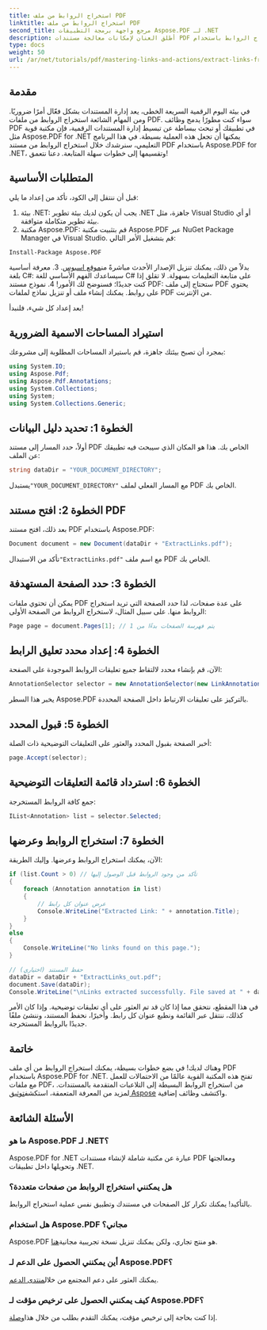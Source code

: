 ```yaml
---
title: استخراج الروابط من ملف PDF
linktitle: استخراج الروابط من ملف PDF
second_title: مرجع واجهة برمجة التطبيقات Aspose.PDF لـ .NET
description: أطلق العنان لإمكانات معالجة مستندات PDF باستخدام دليلنا الشامل حول استخراج الروابط باستخدام Aspose.PDF لـ .NET. يوفر هذا البرنامج التعليمي تعليمات مفصلة خطوة بخطوة.
type: docs
weight: 50
url: /ar/net/tutorials/pdf/mastering-links-and-actions/extract-links-from-pdf-file/
---
```

## مقدمة

في بيئة اليوم الرقمية السريعة الخطى، يعد إدارة المستندات بشكل فعّال أمرًا ضروريًا. ومن المهام الشائعة استخراج الروابط من ملفات PDF. سواء كنت مطورًا يدمج وظائف PDF في تطبيقك أو تبحث ببساطة عن تبسيط إدارة المستندات الرقمية، فإن مكتبة قوية مثل Aspose.PDF for .NET يمكنها أن تجعل هذه العملية بسيطة. في هذا البرنامج التعليمي، سنرشدك خلال استخراج الروابط من مستند PDF باستخدام Aspose.PDF for .NET، وتقسيمها إلى خطوات سهلة المتابعة. دعنا نتعمق!

## المتطلبات الأساسية

قبل أن ننتقل إلى الكود، تأكد من إعداد ما يلي:

1. بيئة .NET: يجب أن يكون لديك بيئة تطوير .NET جاهزة، مثل Visual Studio أو أي بيئة تطوير متكاملة متوافقة.
2. مكتبة Aspose.PDF: قم بتثبيت مكتبة Aspose.PDF عبر NuGet Package Manager في Visual Studio. قم بتشغيل الأمر التالي:
```bash
Install-Package Aspose.PDF
```
 بدلاً من ذلك، يمكنك تنزيل الإصدار الأحدث مباشرةً من[موقع اسبوس](https://releases.aspose.com/pdf/net/).
3. معرفة أساسية بلغة C#: سيساعدك الفهم الأساسي للغة C# على متابعة التعليمات بسهولة. لا تقلق إذا كنت جديدًا؛ فسنوضح لك الأمور!
4. نموذج مستند PDF: ستحتاج إلى ملف PDF يحتوي على روابط. يمكنك إنشاء ملف أو تنزيل نماذج لملفات PDF من الإنترنت.

بعد إعداد كل شيء، فلنبدأ!

## استيراد المساحات الاسمية الضرورية

بمجرد أن تصبح بيئتك جاهزة، قم باستيراد المساحات المطلوبة إلى مشروعك:

```csharp
using System.IO;
using Aspose.Pdf;
using Aspose.Pdf.Annotations;
using System.Collections;
using System;
using System.Collections.Generic;
```

## الخطوة 1: تحديد دليل البيانات

أولاً، حدد المسار إلى مستند PDF الخاص بك. هذا هو المكان الذي سيبحث فيه تطبيقك عن الملف:

```csharp
string dataDir = "YOUR_DOCUMENT_DIRECTORY";
```

 يستبدل`"YOUR_DOCUMENT_DIRECTORY"` مع المسار الفعلي لملف PDF الخاص بك.

## الخطوة 2: افتح مستند PDF

بعد ذلك، افتح مستند PDF باستخدام Aspose.PDF:

```csharp
Document document = new Document(dataDir + "ExtractLinks.pdf");
```

 تأكد من الاستبدال`"ExtractLinks.pdf"` مع اسم ملف PDF الخاص بك.

## الخطوة 3: حدد الصفحة المستهدفة

يمكن أن تحتوي ملفات PDF على عدة صفحات، لذا حدد الصفحة التي تريد استخراج الروابط منها. على سبيل المثال، لاستخراج الروابط من الصفحة الأولى:

```csharp
Page page = document.Pages[1]; // يتم فهرسة الصفحات بدءًا من 1
```

## الخطوة 4: إعداد محدد تعليق الرابط

الآن، قم بإنشاء محدد لالتقاط جميع تعليقات الروابط الموجودة على الصفحة:

```csharp
AnnotationSelector selector = new AnnotationSelector(new LinkAnnotation(page, Aspose.Pdf.Rectangle.Trivial));
```

يخبر هذا السطر Aspose.PDF بالتركيز على تعليقات الارتباط داخل الصفحة المحددة.

## الخطوة 5: قبول المحدد

أخبر الصفحة بقبول المحدد والعثور على التعليقات التوضيحية ذات الصلة:

```csharp
page.Accept(selector);
```

## الخطوة 6: استرداد قائمة التعليقات التوضيحية

جمع كافة الروابط المستخرجة:

```csharp
IList<Annotation> list = selector.Selected;
```

## الخطوة 7: استخراج الروابط وعرضها

الآن، يمكنك استخراج الروابط وعرضها. وإليك الطريقة:

```csharp
if (list.Count > 0) // تأكد من وجود الروابط قبل الوصول إليها
{
    foreach (Annotation annotation in list)
    {
        // عرض عنوان كل رابط
        Console.WriteLine("Extracted Link: " + annotation.Title);
    }
}
else
{
    Console.WriteLine("No links found on this page.");
}

// حفظ المستند (اختياري)
dataDir = dataDir + "ExtractLinks_out.pdf";
document.Save(dataDir);
Console.WriteLine("\nLinks extracted successfully. File saved at " + dataDir);
```

في هذا المقطع، نتحقق مما إذا كان قد تم العثور على أي تعليقات توضيحية. وإذا كان الأمر كذلك، ننتقل عبر القائمة ونطبع عنوان كل رابط. وأخيرًا، نحفظ المستند، وننشئ ملفًا جديدًا بالروابط المستخرجة.

## خاتمة

وهناك لديك! في بضع خطوات بسيطة، يمكنك استخراج الروابط من أي ملف PDF باستخدام Aspose.PDF for .NET. تفتح هذه المكتبة القوية عالمًا من الاحتمالات للعمل مع ملفات PDF، من استخراج الروابط البسيطة إلى التلاعبات المتقدمة بالمستندات. لمزيد من المعرفة المتعمقة، استكشف[توثيق Aspose](https://reference.aspose.com/pdf/net/) واكتشف وظائف إضافية.

## الأسئلة الشائعة

### ما هو Aspose.PDF لـ .NET؟
Aspose.PDF for .NET عبارة عن مكتبة شاملة لإنشاء مستندات PDF ومعالجتها وتحويلها داخل تطبيقات .NET.

### هل يمكنني استخراج الروابط من صفحات متعددة؟
بالتأكيد! يمكنك تكرار كل الصفحات في مستندك وتطبيق نفس عملية استخراج الروابط.

### هل استخدام Aspose.PDF مجاني؟
 Aspose.PDF هو منتج تجاري، ولكن يمكنك تنزيل نسخة تجريبية مجانية[هنا](https://releases.aspose.com/).

### أين يمكنني الحصول على الدعم لـ Aspose.PDF؟
 يمكنك العثور على دعم المجتمع من خلال[منتدى الدعم](https://forum.aspose.com/c/pdf/10).

### كيف يمكنني الحصول على ترخيص مؤقت لـ Aspose.PDF؟
 إذا كنت بحاجة إلى ترخيص مؤقت، يمكنك التقدم بطلب من خلال هذا[وصلة](https://purchase.aspose.com/temporary-license/).
